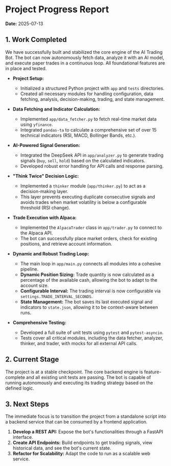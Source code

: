 # Project Progress Report

**Date:** 2025-07-13

## 1. Work Completed

We have successfully built and stabilized the core engine of the AI Trading Bot. The bot can now autonomously fetch data, analyze it with an AI model, and execute paper trades in a continuous loop. All foundational features are in place and tested.

- **Project Setup:**
    - Initialized a structured Python project with `app` and `tests` directories.
    - Created all necessary modules for handling configuration, data fetching, analysis, decision-making, trading, and state management.

- **Data Fetching and Indicator Calculation:**
    - Implemented `app/data_fetcher.py` to fetch real-time market data using `yfinance`.
    - Integrated `pandas-ta` to calculate a comprehensive set of over 15 technical indicators (RSI, MACD, Bollinger Bands, etc.).

- **AI-Powered Signal Generation:**
    - Integrated the DeepSeek API in `app/analyzer.py` to generate trading signals (`buy`, `sell`, `hold`) based on the calculated indicators.
    - Developed robust error handling for API calls and response parsing.

- **"Think Twice" Decision Logic:**
    - Implemented a `thinker` module (`app/thinker.py`) to act as a decision-making layer.
    - This layer prevents executing duplicate consecutive signals and avoids trades when market volatility is below a configurable threshold (RSI change).

- **Trade Execution with Alpaca:**
    - Implemented the `AlpacaTrader` class in `app/trader.py` to connect to the Alpaca API.
    - The bot can successfully place market orders, check for existing positions, and retrieve account information.

- **Dynamic and Robust Trading Loop:**
    - The main loop in `app/main.py` connects all modules into a cohesive pipeline.
    - **Dynamic Position Sizing:** Trade quantity is now calculated as a percentage of the available cash, allowing the bot to adapt to the account size.
    - **Configurable Interval:** The trading interval is now configurable via `settings.TRADE_INTERVAL_SECONDS`.
    - **State Management:** The bot saves its last executed signal and indicators to `state.json`, allowing it to be context-aware between runs.

- **Comprehensive Testing:**
    - Developed a full suite of unit tests using `pytest` and `pytest-asyncio`.
    - Tests cover all critical modules, including the data fetcher, analyzer, thinker, and trader, with mocks for all external API calls.

## 2. Current Stage

The project is at a stable checkpoint. The core backend engine is feature-complete and all existing unit tests are passing. The bot is capable of running autonomously and executing its trading strategy based on the defined logic.

## 3. Next Steps

The immediate focus is to transition the project from a standalone script into a backend service that can be consumed by a frontend application.

1.  **Develop a REST API:** Expose the bot's functionalities through a FastAPI interface.
2.  **Create API Endpoints:** Build endpoints to get trading signals, view historical data, and see the bot's current state.
3.  **Refactor for Scalability:** Adapt the code to run as a scalable web service.

